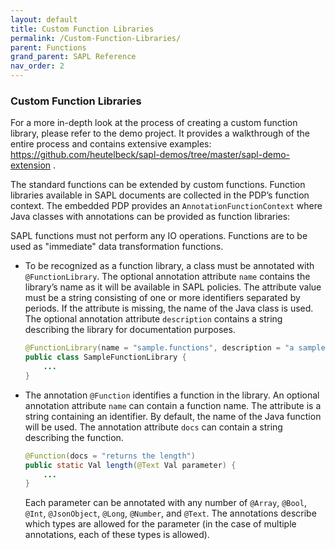 ```yaml
---
layout: default
title: Custom Function Libraries
permalink: /Custom-Function-Libraries/
parent: Functions
grand_parent: SAPL Reference
nav_order: 2
---
```


### Custom Function Libraries

For a more in-depth look at the process of creating a custom function library, please refer to the demo project. It provides a walkthrough of the entire process and contains extensive examples: <https://github.com/heutelbeck/sapl-demos/tree/master/sapl-demo-extension> .

The standard functions can be extended by custom functions. Function libraries available in SAPL documents are collected in the PDP’s function context. The embedded PDP provides an `AnnotationFunctionContext` where Java classes with annotations can be provided as function libraries:

SAPL functions must not perform any IO operations. Functions are to be used as "immediate" data transformation functions.

- To be recognized as a function library, a class must be annotated with `@FunctionLibrary`. The optional annotation attribute `name` contains the library’s name as it will be available in SAPL policies. The attribute value must be a string consisting of one or more identifiers separated by periods. If the attribute is missing, the name of the Java class is used. The optional annotation attribute `description` contains a string describing the library for documentation purposes.

  ```java
  @FunctionLibrary(name = "sample.functions", description = "a sample library")
  public class SampleFunctionLibrary {
      ...
  }
  ```
- The annotation `@Function` identifies a function in the library. An optional annotation attribute `name` can contain a function name. The attribute is a string containing an identifier. By default, the name of the Java function will be used. The annotation attribute `docs` can contain a string describing the function.

  ```java
  @Function(docs = "returns the length")
  public static Val length(@Text Val parameter) {
      ...
  }
  ```

  Each parameter can be annotated with any number of `@Array`, `@Bool`, `@Int`, `@JsonObject`, `@Long`, `@Number`, and `@Text`. The annotations describe which types are allowed for the parameter (in the case of multiple annotations, each of these types is allowed).
